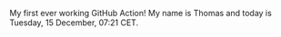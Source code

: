 My first ever working GitHub Action!
My name is Thomas and today is Tuesday, 15 December, 07:21 CET. 
